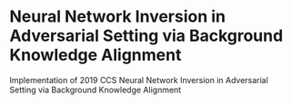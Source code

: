 # Neural Network Inversion in Adversarial Setting via Background Knowledge Alignment
 Implementation of 2019 CCS Neural Network Inversion in Adversarial Setting via Background Knowledge Alignment
